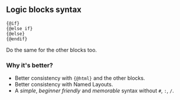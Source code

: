 ## Logic blocks syntax

```
{@if}
{@else if}
{@else}
{@endif}
```

Do the same for the other blocks too.

### Why it's better?

- Better consistency with `{@html}` and the other blocks.
- Better consistency with Named Layouts.
- A *simple*, *beginner friendly* and *memorable* syntax without `#`, `:`, `/`.
